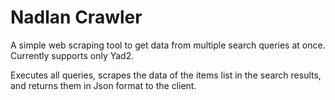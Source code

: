 # Nadlan Crawler
A simple web scraping tool to get data from multiple search queries at once.
Currently supports only Yad2.

Executes all queries, scrapes the data of the items list in the search results, and returns them in Json format to the client.
